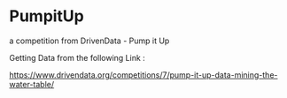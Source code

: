 # PumpitUp
a competition from DrivenData - Pump it Up 

Getting Data from the following Link :

https://www.drivendata.org/competitions/7/pump-it-up-data-mining-the-water-table/
